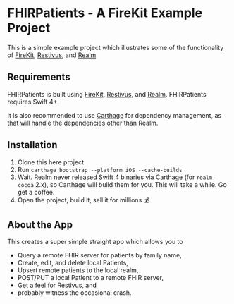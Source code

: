 # FHIRPatients - A FireKit Example Project
This is a simple example project which illustrates some of the functionality of [FireKit](https://github.com/ryanbaldwin/FireKit), [Restivus](https://ryanbaldwin.github.io/Restivus), and [Realm](https://github.com/realm/realm-cocoa)

## Requirements
FHIRPatients is built using [FireKit](https://github.com/ryanbaldwin/FireKit), [Restivus](https://github.com/ryanbaldwin/Restivus), and [Realm](https://realm.io). FHIRPatients requires Swift 4+.

It is also recommended to use [Carthage](https://github.com/carthage/carthage) for dependency management, as that will handle the dependencies other than Realm.

## Installation
1. Clone this here project
2. Run `carthage bootstrap --platform iOS --cache-builds`
3. Wait. Realm never released Swift 4 binaries via Carthage (for `realm-cocoa` 2.x), so Carthage will build them for you. This will take a while. Go get a coffee.
3. Open the project, build it, sell it for millions 💰

## About the App
This creates a super simple straight app which allows you to 
- Query a remote FHIR server for patients by family name,
- Create, edit, and delete local Patients,
- Upsert remote patients to the local realm,
- POST/PUT a local Patient to a remote FHIR server,
- Get a feel for Restivus, and
- probably witness the occasional crash.
